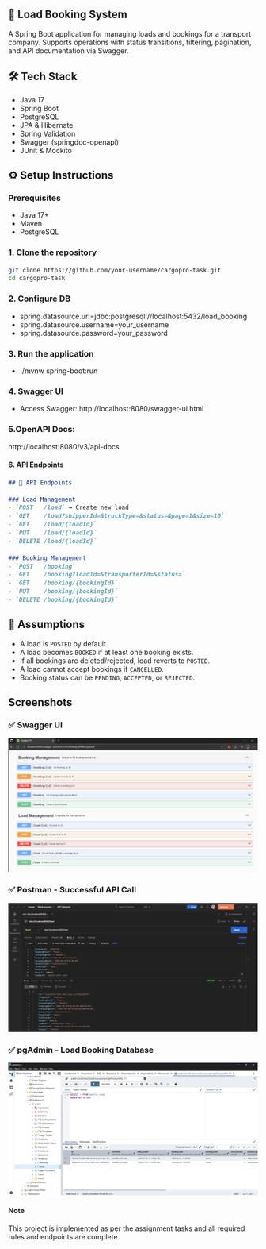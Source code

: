 ## 🚚 Load Booking System

A Spring Boot application for managing loads and bookings for a transport company. Supports operations with status transitions, filtering, pagination, and API documentation via Swagger.

## 🛠️ Tech Stack
- Java 17
- Spring Boot
- PostgreSQL
- JPA & Hibernate
- Spring Validation
- Swagger (springdoc-openapi)
- JUnit & Mockito


## ⚙️ Setup Instructions

### Prerequisites
- Java 17+
- Maven
- PostgreSQL

### 1. Clone the repository
```bash
git clone https://github.com/your-username/cargopro-task.git
cd cargopro-task
```
### 2. Configure DB
- spring.datasource.url=jdbc:postgresql://localhost:5432/load_booking
- spring.datasource.username=your_username
- spring.datasource.password=your_password

### 3. Run the application 
- ./mvnw spring-boot:run

### 4. Swagger UI 
- Access Swagger: http://localhost:8080/swagger-ui.html

### 5.OpenAPI Docs:
http://localhost:8080/v3/api-docs

#### 6. **API Endpoints**
```md
## 📘 API Endpoints

### Load Management
- `POST   /load` → Create new load
- `GET    /load?shipperId=&truckType=&status=&page=1&size=10`
- `GET    /load/{loadId}`
- `PUT    /load/{loadId}`
- `DELETE /load/{loadId}`

### Booking Management
- `POST   /booking`
- `GET    /booking?loadId=&transporterId=&status=`
- `GET    /booking/{bookingId}`
- `PUT    /booking/{bookingId}`
- `DELETE /booking/{bookingId}`

```

## 🧠 Assumptions
- A load is `POSTED` by default.
- A load becomes `BOOKED` if at least one booking exists.
- If all bookings are deleted/rejected, load reverts to `POSTED`.
- A load cannot accept bookings if `CANCELLED`.
- Booking status can be `PENDING`, `ACCEPTED`, or `REJECTED`.

##  Screenshots

### ✅ Swagger UI
![Swagger UI](screenshots/swagger.png)

### ✅ Postman - Successful API Call
![Postman Success](screenshots/postman.png)

### ✅ pgAdmin - Load Booking Database
![pgAdmin DB](screenshots/pgAdmin.png)




#### Note
This project is implemented as per the assignment tasks and all required rules and endpoints are complete.

